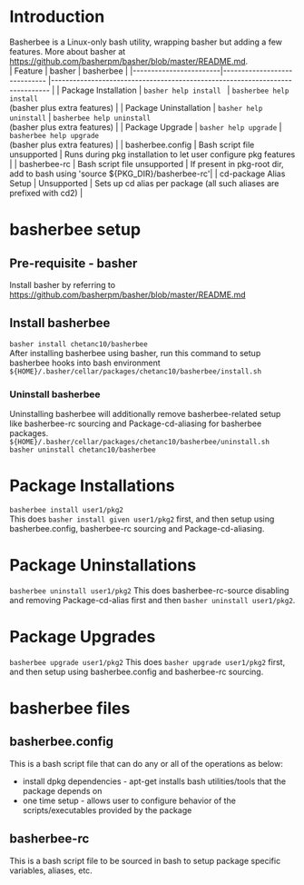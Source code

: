 # Introduction
Basherbee is a Linux-only bash utility, wrapping basher but adding a few features. More about basher at https://github.com/basherpm/basher/blob/master/README.md.  
| Feature                | basher                       | basherbee                                                                     |
|------------------------|----------------------------- |-----------------------------------------------------------------------------  |
| Package Installation   | ```basher help install ```   | ```basherbee help install```<br>(basher plus extra features)                  |
| Package Uninstallation | ```basher help uninstall```  | ```basherbee help uninstall```<br>(basher plus extra features)                |
| Package Upgrade        | ```basher help upgrade```    | ```basherbee help upgrade```<br>(basher plus extra features)                  |
| basherbee.config       | Bash script file unsupported | Runs during pkg installation to let user configure pkg features               |
| basherbee-rc           | Bash script file unsupported | If present in pkg-root dir, add to bash using 'source ${PKG_DIR}/basherbee-rc'|
| cd-package Alias Setup | Unsupported                  | Sets up cd alias per package (all such aliases are prefixed with cd2)         |


# basherbee setup
## Pre-requisite - basher
Install basher by referring to https://github.com/basherpm/basher/blob/master/README.md
## Install basherbee
```basher install chetanc10/basherbee```  
After installing basherbee using basher, run this command to setup basherbee hooks into bash environment
```${HOME}/.basher/cellar/packages/chetanc10/basherbee/install.sh```
### Uninstall basherbee
Uninstalling basherbee will additionally remove basherbee-related setup like basherbee-rc sourcing and Package-cd-aliasing for basherbee packages.
```${HOME}/.basher/cellar/packages/chetanc10/basherbee/uninstall.sh```
```basher uninstall chetanc10/basherbee```  

# Package Installations
```basherbee install user1/pkg2```  
This does ```basher install given user1/pkg2``` first, and then setup using basherbee.config, basherbee-rc sourcing and Package-cd-aliasing.

# Package Uninstallations
```basherbee uninstall user1/pkg2```
This does basherbee-rc-source disabling and removing Package-cd-alias first and then ```basher uninstall user1/pkg2```.

# Package Upgrades
```basherbee upgrade user1/pkg2```
This does ```basher upgrade user1/pkg2``` first, and then setup using basherbee.config and basherbee-rc sourcing.

# basherbee files
## basherbee.config
This is a bash script file that can do any or all of the operations as below:  
- install dpkg dependencies - apt-get installs bash utilities/tools that the package depends on
- one time setup - allows user to configure behavior of the scripts/executables provided by the package
## basherbee-rc
This is a bash script file to be sourced in bash to setup package specific variables, aliases, etc.
